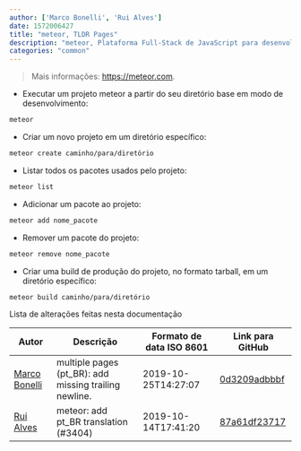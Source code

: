 ```yaml
---
author: ['Marco Bonelli', 'Rui Alves']
date: 1572006427
title: "meteor, TLDR Pages"
description: "meteor, Plataforma Full-Stack de JavaScript para desenvolver aplicações web."
categories: "common"
---
```

> Mais informações: <https://meteor.com>.

- Executar um projeto meteor a partir do seu diretório base em modo de desenvolvimento:

```bash
meteor
```

- Criar um novo projeto em um diretório específico:

```bash
meteor create caminho/para/diretório
```

- Listar todos os pacotes usados pelo projeto:

```bash
meteor list
```

- Adicionar um pacote ao projeto:

```bash
meteor add nome_pacote
```

- Remover um pacote do projeto:

```bash
meteor remove nome_pacote
```

- Criar uma build de produção do projeto, no formato tarball, em um diretório específico:

```bash
meteor build caminho/para/diretório
```
Lista de alterações feitas nesta documentação


Autor | Descrição | Formato de data ISO 8601 | Link para GitHub
------|-----|-----|-----
[Marco Bonelli](mailto:marco@mebeim.net) | multiple pages (pt_BR): add missing trailing newline. | 2019-10-25T14:27:07 | [0d3209adbbbf](https://github.com/tldr-pages/tldr/commit/0d3209adbbbf41b9672a1bed97c13e7081c269f2)
[Rui Alves](mailto:up201606746@fe.up.pt) | meteor: add pt_BR translation (#3404) | 2019-10-14T17:41:20 | [87a61df23717](https://github.com/tldr-pages/tldr/commit/87a61df23717df5aec30169d03cb1f329c5745c0)

